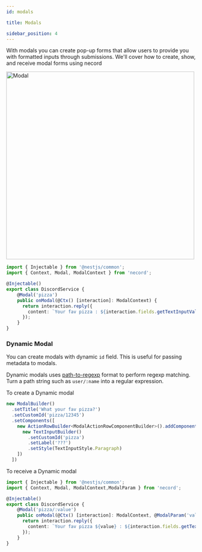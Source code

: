 ```yaml
---
id: modals

title: Modals

sidebar_position: 4
---
```


With modals you can create pop-up forms that allow users to provide you with formatted inputs through submissions. We'll cover how to create, show, and receive modal forms using necord

<img src="/img/content/modal.png" alt="Modal" width="500" />

```typescript title="discord.service.ts"
import { Injectable } from '@nestjs/common';
import { Context, Modal, ModalContext } from 'necord';

@Injectable()
export class DiscordService {
    @Modal('pizza')
    public onModal(@Ctx() [interaction]: ModalContext) {
      return interaction.reply({
        content: `Your fav pizza : ${interaction.fields.getTextInputValue('pizza')}`
      });
    }
}
```

### Dynamic Modal
You can create modals with dynamic `id` field. This is useful for passing metadata to modals.

Dynamic modals uses [path-to-regexp](https://www.npmjs.com/package/path-to-regexp) format to perform regexp matching. Turn a path string such as `user/:name` into a regular expression.

To create a Dynamic modal
```typescript
new ModalBuilder()
  .setTitle('What your fav pizza?')
  .setCustomId('pizza/12345')
  .setComponents([
    new ActionRowBuilder<ModalActionRowComponentBuilder>().addComponents([
      new TextInputBuilder()
        .setCustomId('pizza')
        .setLabel('???')
        .setStyle(TextInputStyle.Paragraph)
    ])
  ])
```

To receive a Dynamic modal
```typescript title="discord.service.ts"
import { Injectable } from '@nestjs/common';
import { Context, Modal, ModalContext,ModalParam } from 'necord';

@Injectable()
export class DiscordService {
    @Modal('pizza/:value')
    public onModal(@Ctx() [interaction]: ModalContext, @ModalParam('value') value: string) {
      return interaction.reply({
        content: `Your fav pizza ${value} : ${interaction.fields.getTextInputValue('pizza')}`
      });
    }
}
```
